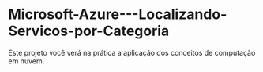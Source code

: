 # Microsoft-Azure---Localizando-Servicos-por-Categoria
Este projeto você verá na prática a aplicação dos conceitos de computação em nuvem.
